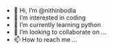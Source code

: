 - 👋 Hi, I’m @nithinbodla
- 👀 I’m interested in coding 
- 🌱 I’m currently learning python
- 💞️ I’m looking to collaborate on ...
- 📫 How to reach me ...

<!---
nithinbodla/nithinbodla is a ✨ special ✨ repository because its `README.md` (this file) appears on your GitHub profile.
You can click the Preview link to take a look at your changes.
--->
